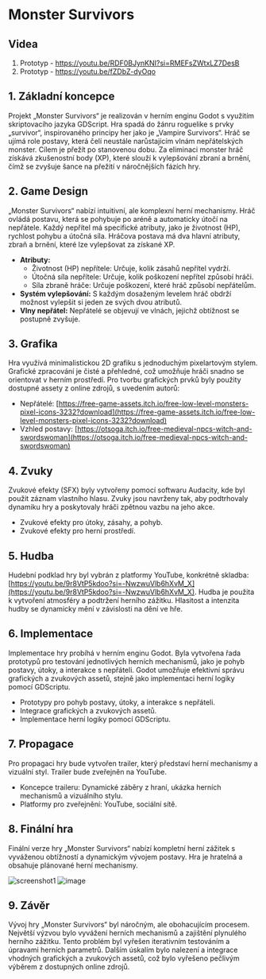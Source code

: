 # Monster Survivors

## Videa
1. Prototyp - https://youtu.be/RDF0BJynKNI?si=RMEFsZWtxLZ7DesB
2. Prototyp - https://youtu.be/fZDbZ-dyOqo

## 1. Základní koncepce

Projekt „Monster Survivors“ je realizován v herním enginu Godot s využitím skriptovacího jazyka GDScript. Hra spadá do žánru roguelike s prvky „survivor“, inspirovaného principy her jako je „Vampire Survivors“. Hráč se ujímá role postavy, která čelí neustále narůstajícím vlnám nepřátelských monster. Cílem je přežít po stanovenou dobu. Za eliminaci monster hráč získává zkušenostní body (XP), které slouží k vylepšování zbraní a brnění, čímž se zvyšuje šance na přežití v náročnějších fázích hry.

## 2. Game Design

„Monster Survivors“ nabízí intuitivní, ale komplexní herní mechanismy. Hráč ovládá postavu, která se pohybuje po aréně a automaticky útočí na nepřátele. Každý nepřítel má specifické atributy, jako je životnost (HP), rychlost pohybu a útočná síla. Hráčova postava má dva hlavní atributy, zbraň a brnění, které lze vylepšovat za získané XP.

* **Atributy:**
    * Životnost (HP) nepřítele: Určuje, kolik zásahů nepřítel vydrží.
    * Útočná síla nepřítele: Určuje, kolik poškození nepřítel způsobí hráči.
    * Síla zbraně hráče: Určuje poškození, které hráč způsobí nepřátelům.
* **Systém vylepšování:** S každým dosaženým levelem hráč obdrží možnost vylepšit si jeden ze svých dvou atributů.
* **Vlny nepřátel:** Nepřátelé se objevují ve vlnách, jejichž obtížnost se postupně zvyšuje.

## 3. Grafika

Hra využívá minimalistickou 2D grafiku s jednoduchým pixelartovým stylem. Grafické zpracování je čisté a přehledné, což umožňuje hráči snadno se orientovat v herním prostředí. Pro tvorbu grafických prvků byly použity dostupné assety z online zdrojů, s uvedením autorů:

* Nepřátelé: [https://free-game-assets.itch.io/free-low-level-monsters-pixel-icons-3232?download](https://free-game-assets.itch.io/free-low-level-monsters-pixel-icons-3232?download)
* Vzhled postavy: [https://otsoga.itch.io/free-medieval-npcs-witch-and-swordswoman](https://otsoga.itch.io/free-medieval-npcs-witch-and-swordswoman)

## 4. Zvuky

Zvukové efekty (SFX) byly vytvořeny pomocí softwaru Audacity, kde byl použit záznam vlastního hlasu. Zvuky jsou navrženy tak, aby podtrhovaly dynamiku hry a poskytovaly hráči zpětnou vazbu na jeho akce.

* Zvukové efekty pro útoky, zásahy, a pohyb.
* Zvukové efekty pro herní prostředí.

## 5. Hudba

Hudební podklad hry byl vybrán z platformy YouTube, konkrétně skladba: [https://youtu.be/9r8VtP5kdoo?si=-NwzwuVlb6hXvM_X](https://youtu.be/9r8VtP5kdoo?si=-NwzwuVlb6hXvM_X). Hudba je použita k vytvoření atmosféry a podtržení herního zážitku. Hlasitost a intenzita hudby se dynamicky mění v závislosti na dění ve hře.

## 6. Implementace

Implementace hry probíhá v herním enginu Godot. Byla vytvořena řada prototypů pro testování jednotlivých herních mechanismů, jako je pohyb postavy, útoky, a interakce s nepřáteli. Godot umožňuje efektivní správu grafických a zvukových assetů, stejně jako implementaci herní logiky pomocí GDScriptu.

* Prototypy pro pohyb postavy, útoky, a interakce s nepřáteli.
* Integrace grafických a zvukových assetů.
* Implementace herní logiky pomocí GDScriptu.

## 7. Propagace

Pro propagaci hry bude vytvořen trailer, který představí herní mechanismy a vizuální styl. Trailer bude zveřejněn na YouTube.

* Koncepce traileru: Dynamické záběry z hraní, ukázka herních mechanismů a vizuálního stylu.
* Platformy pro zveřejnění: YouTube, sociální sítě.

## 8. Finální hra

Finální verze hry „Monster Survivors“ nabízí kompletní herní zážitek s vyváženou obtížností a dynamickým vývojem postavy. Hra je hratelná a obsahuje plánované herní mechanismy.

![screenshot1](https://github.com/user-attachments/assets/2903192c-3e52-4ccb-882d-2708fa1ae4d9)
![image](https://github.com/user-attachments/assets/74610e18-76e9-4f18-ab9a-01e8d77fa5ab)


## 9. Závěr

Vývoj hry „Monster Survivors“ byl náročným, ale obohacujícím procesem. Největší výzvou bylo vyvážení herních mechanismů a zajištění plynulého herního zážitku. Tento problém byl vyřešen iterativním testováním a úpravami herních parametrů. Dalším úskalím bylo nalezení a integrace vhodných grafických a zvukových assetů, což bylo vyřešeno pečlivým výběrem z dostupných online zdrojů.
